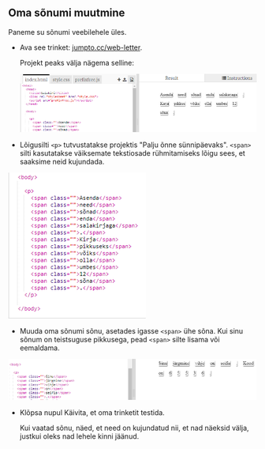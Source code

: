 ## Oma sõnumi muutmine

Paneme su sõnumi veebilehele üles.

+ Ava see trinket: <a href="https://trinket.io/html/ec8b225db8" target="_blank">jumpto.cc/web-letter</a>.
    
    Projekt peaks välja nägema selline:
    
    ![kuvatõmmis](images/letter-starter.png)

+ Lõigusilti `<p>` tutvustatakse projektis "Palju õnne sünnipäevaks". `<span>` silti kasutatakse väiksemate tekstiosade rühmitamiseks lõigu sees, et saaksime neid kujundada.

![kuvatõmmis](images/letter-placeholder.png)

+ Muuda oma sõnumi sõnu, asetades igasse `<span>` ühe sõna. Kui sinu sõnum on teistsuguse pikkusega, pead `<span>` silte lisama või eemaldama. 

![kuvatõmmis](images/letter-message.png)

+ Klõpsa nupul Käivita, et oma trinketit testida.
    
    Kui vaatad sõnu, näed, et need on kujundatud nii, et nad näeksid välja, justkui oleks nad lehele kinni jäänud.